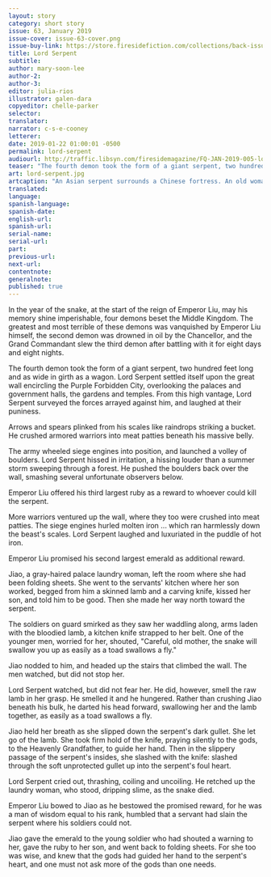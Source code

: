 ```yaml
---
layout: story
category: short story
issue: 63, January 2019
issue-cover: issue-63-cover.png
issue-buy-link: https://store.firesidefiction.com/collections/back-issues/products/fireside-magazine-issue-63-january-2019
title: Lord Serpent
subtitle:
author: mary-soon-lee
author-2:
author-3:
editor: julia-rios
illustrator: galen-dara
copyeditor: chelle-parker
selector:
translator:
narrator: c-s-e-cooney
letterer:
date: 2019-01-22 01:00:01 -0500
permalink: lord-serpent
audiourl: http://traffic.libsyn.com/firesidemagazine/FQ-JAN-2019-005-lord-serpent-by-mary-soon-lee_-_1719_3.42_PM.mp3
teaser: "The fourth demon took the form of a giant serpent, two hundred feet long and as wide in girth as a wagon."
art: lord-serpent.jpg
artcaption: "An Asian serpent surrounds a Chinese fortress. An old woman looks on."
translated:
language:
spanish-language:
spanish-date:
english-url:
spanish-url:
serial-name:
serial-url:
part:
previous-url:
next-url:
contentnote:
generalnote:
published: true
---
```


In the year of the snake, at the start of the reign of Emperor Liu, may his memory shine imperishable, four demons beset the Middle Kingdom. The greatest and most terrible of these demons was vanquished by Emperor Liu himself, the second demon was drowned in oil by the Chancellor, and the Grand Commandant slew the third demon after battling with it for eight days and eight nights.

The fourth demon took the form of a giant serpent, two hundred feet long and as wide in girth as a wagon. Lord Serpent settled itself upon the great wall encircling the Purple Forbidden City, overlooking the palaces and government halls, the gardens and temples. From this high vantage, Lord Serpent surveyed the forces arrayed against him, and laughed at their puniness.

Arrows and spears plinked from his scales like raindrops striking a bucket. He crushed armored warriors into meat patties beneath his massive belly.

The army wheeled siege engines into position, and launched a volley of boulders. Lord Serpent hissed in irritation, a hissing louder than a summer storm sweeping through a forest. He pushed the boulders back over the wall, smashing several unfortunate observers below.

Emperor Liu offered his third largest ruby as a reward to whoever could kill the serpent.

More warriors ventured up the wall, where they too were crushed into meat patties. The siege engines hurled molten iron ... which ran harmlessly down the beast's scales. Lord Serpent laughed and luxuriated in the puddle of hot iron.

Emperor Liu promised his second largest emerald as additional reward.

Jiao, a gray-haired palace laundry woman, left the room where she had been folding sheets. She went to the servants' kitchen where her son worked, begged from him a skinned lamb and a carving knife, kissed her son, and told him to be good. Then she made her way north toward the serpent.

The soldiers on guard smirked as they saw her waddling along, arms laden with the bloodied lamb, a kitchen knife strapped to her belt. One of the younger men, worried for her, shouted, "Careful, old mother, the snake will swallow you up as easily as a toad swallows a fly."

Jiao nodded to him, and headed up the stairs that climbed the wall. The men watched, but did not stop her.

Lord Serpent watched, but did not fear her. He did, however, smell the raw lamb in her grasp. He smelled it and he hungered. Rather than crushing Jiao beneath his bulk, he darted his head forward, swallowing her and the lamb together, as easily as a toad swallows a fly.

Jiao held her breath as she slipped down the serpent's dark gullet. She let go of the lamb. She took firm hold of the knife, praying silently to the gods, to the Heavenly Grandfather, to guide her hand. Then in the slippery passage of the serpent's insides, she slashed with the knife: slashed through the soft unprotected gullet up into the serpent's foul heart.

Lord Serpent cried out, thrashing, coiling and uncoiling. He retched up the laundry woman, who stood, dripping slime, as the snake died.

Emperor Liu bowed to Jiao as he bestowed the promised reward, for he was a man of wisdom equal to his rank, humbled that a servant had slain the serpent where his soldiers could not.

Jiao gave the emerald to the young soldier who had shouted a warning to her, gave the ruby to her son, and went back to folding sheets. For she too was wise, and knew that the gods had guided her hand to the serpent's heart, and one must not ask more of the gods than one needs.
